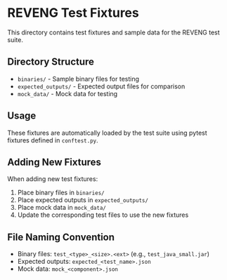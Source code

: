 # REVENG Test Fixtures

This directory contains test fixtures and sample data for the REVENG test suite.

## Directory Structure

- `binaries/` - Sample binary files for testing
- `expected_outputs/` - Expected output files for comparison
- `mock_data/` - Mock data for testing

## Usage

These fixtures are automatically loaded by the test suite using pytest fixtures defined in `conftest.py`.

## Adding New Fixtures

When adding new test fixtures:

1. Place binary files in `binaries/`
2. Place expected outputs in `expected_outputs/`
3. Place mock data in `mock_data/`
4. Update the corresponding test files to use the new fixtures

## File Naming Convention

- Binary files: `test_<type>_<size>.<ext>` (e.g., `test_java_small.jar`)
- Expected outputs: `expected_<test_name>.json`
- Mock data: `mock_<component>.json`
